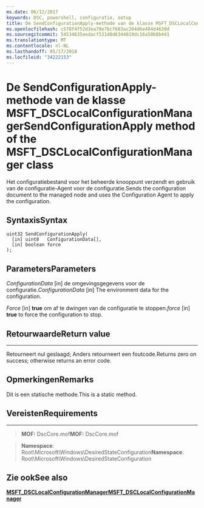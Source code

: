 ```yaml
---
ms.date: 06/12/2017
keywords: DSC, powershell, configuratie, setup
title: De SendConfigurationApply-methode van de klasse MSFT_DSCLocalConfigurationManager
ms.openlocfilehash: c578f4f52d3ea70e7bcf683ac204d6e484d4630d
ms.sourcegitcommit: 54534635eedacf531d8d6344019dc16a50b8b441
ms.translationtype: MT
ms.contentlocale: nl-NL
ms.lasthandoff: 05/17/2018
ms.locfileid: "34222153"
---
```

# <a name="sendconfigurationapply-method-of-the-msftdsclocalconfigurationmanager-class"></a><span data-ttu-id="bddc2-103">De SendConfigurationApply-methode van de klasse MSFT_DSCLocalConfigurationManager</span><span class="sxs-lookup"><span data-stu-id="bddc2-103">SendConfigurationApply method of the MSFT_DSCLocalConfigurationManager class</span></span>

<span data-ttu-id="bddc2-104">Het configuratiebestand voor het beheerde knooppunt verzendt en gebruik van de configuratie-Agent voor de configuratie.</span><span class="sxs-lookup"><span data-stu-id="bddc2-104">Sends the configuration document to the managed node and uses the Configuration Agent to apply the configuration.</span></span>

<a name="syntax"></a><span data-ttu-id="bddc2-105">Syntaxis</span><span class="sxs-lookup"><span data-stu-id="bddc2-105">Syntax</span></span>
------

```mof
uint32 SendConfigurationApply(
  [in] uint8   ConfigurationData[],
  [in] boolean force
);
```

<a name="parameters"></a><span data-ttu-id="bddc2-106">Parameters</span><span class="sxs-lookup"><span data-stu-id="bddc2-106">Parameters</span></span>
----------

<span data-ttu-id="bddc2-107">*ConfigurationData* \[in\] de omgevingsgegevens voor de configuratie.</span><span class="sxs-lookup"><span data-stu-id="bddc2-107">*ConfigurationData* \[in\] The environment data for the configuration.</span></span>

<span data-ttu-id="bddc2-108">*Force* \[in\] **true** om af te dwingen van de configuratie te stoppen.</span><span class="sxs-lookup"><span data-stu-id="bddc2-108">*force* \[in\] **true** to force the configuration to stop.</span></span>

## <a name="return-value"></a><span data-ttu-id="bddc2-109">Retourwaarde</span><span class="sxs-lookup"><span data-stu-id="bddc2-109">Return value</span></span>
------------

<span data-ttu-id="bddc2-110">Retourneert nul geslaagd; Anders retourneert een foutcode.</span><span class="sxs-lookup"><span data-stu-id="bddc2-110">Returns zero on success; otherwise returns an error code.</span></span>

## <a name="remarks"></a><span data-ttu-id="bddc2-111">Opmerkingen</span><span class="sxs-lookup"><span data-stu-id="bddc2-111">Remarks</span></span>

<span data-ttu-id="bddc2-112">Dit is een statische methode.</span><span class="sxs-lookup"><span data-stu-id="bddc2-112">This is a static method.</span></span>

## <a name="requirements"></a><span data-ttu-id="bddc2-113">Vereisten</span><span class="sxs-lookup"><span data-stu-id="bddc2-113">Requirements</span></span>
------------
><span data-ttu-id="bddc2-114">**MOF:** DscCore.mof</span><span class="sxs-lookup"><span data-stu-id="bddc2-114">**MOF:** DscCore.mof</span></span>

><span data-ttu-id="bddc2-115">**Namespace**: Root\Microsoft\Windows\DesiredStateConfiguration</span><span class="sxs-lookup"><span data-stu-id="bddc2-115">**Namespace**: Root\Microsoft\Windows\DesiredStateConfiguration</span></span>


## <a name="see-also"></a><span data-ttu-id="bddc2-116">Zie ook</span><span class="sxs-lookup"><span data-stu-id="bddc2-116">See also</span></span>


[<span data-ttu-id="bddc2-117">**MSFT_DSCLocalConfigurationManager**</span><span class="sxs-lookup"><span data-stu-id="bddc2-117">**MSFT_DSCLocalConfigurationManager**</span></span>](msft-dsclocalconfigurationmanager.md)